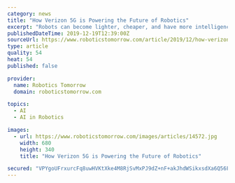 ```yaml
---
category: news
title: "How Verizon 5G is Powering the Future of Robotics"
excerpt: "Robots can become lighter, cheaper, and have more intelligence ... the wave of a wand in order to remotely control robotic systems and teach them to perform repetitive tasks with the help of 5G and artificial intelligence. One of our Lab residents, Medivis, recently received FDA approval for its augmented reality surgical planning toolkit."
publishedDateTime: 2019-12-19T12:39:00Z
sourceUrl: https://www.roboticstomorrow.com/article/2019/12/how-verizon-5g-is-powering-the-future-of-robotics/14572
type: article
quality: 54
heat: 54
published: false

provider:
  name: Robotics Tomorrow
  domain: roboticstomorrow.com

topics:
  - AI
  - AI in Robotics

images:
  - url: https://www.roboticstomorrow.com/images/articles/14572.jpg
    width: 680
    height: 340
    title: "How Verizon 5G is Powering the Future of Robotics"

secured: "VPYgoUFrxurcFq8uwHVKtXke4M8RjSvMxPJ9dZ+nF+akJhdWSikxsdXa6Q56FOJ+4OX8GXr7xU+pTeuoa3LD3scTgpZN1WBDzVtwz7nwY+3tA4MD9QbBmml5fNrneoL3YXzNrN2hOrZjTOPzK25nxNYL3CsN6u+3zm6A6hhnKkWzEZ7BQ1b4ehsqyFS+8J4Pf+HH7/kdKKeVISO+qme086sKQjFoWCAOjGP97cKNXO70+kaOIuG8LaWruDvcs7iz0lBMMj2lqlFLZlI1I7BfDg==;ci0j/xodgkCgDQ0xH/1H1g=="
---
```


